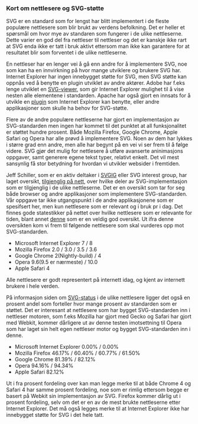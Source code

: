 
### Kort om nettlesere og SVG-støtte ###

SVG er en standard som for lengst har blitt implementert i de fleste populære
nettlesere som blir brukt av verdens befolkning. Det er heller et spørsmål om hvor
mye av standaren som fungerer i de ulike nettleserne. Dette varier en god
del fra nettleser til nettleser og det er kanskje ikke rart at SVG enda ikke er
tatt i bruk aktivt ettersom man ikke kan garantere for at resultatet blir som
forventet i de ulike nettleserne.

En nettleser har en lenger vei å gå enn andre for å implementere SVG, noe som kan
ha en innvirkning på hvor mange utviklere og brukere SVG har. Internet Explorer
har ingen innebygget støtte for SVG, men SVG støtte kan oppnås ved å benytte en
plugin utviklet av andre aktører. Adobe har f.eks lenge utviklet en [SVG-viewer][4],
som gir Internet Explorer mulighet til å vise nesten alle elementene i standarden.
Apache har også gjort en innsats for å utvikle en [plugin][5] som Internet Explorer kan
benytte, eller andre applikasjoner som skulle ha behov for SVG-støtte. 

Flere av de andre populære nettleserne har gjort en implementasjon av SVG-standarden
men ingen har kommet til det punktet at all funksjonalitet er støttet hundre
prosent. Både Mozilla Firefox, Google Chrome, Apple Safari og Opera har alle prøvd
å implementere SVG. Noen av dem har lykkes i større grad enn andre, men alle har
begynt på en vei vi ser frem til å følge videre. SVG gjør det mulig for
nettlesere å utføre avanserte aninimasjons oppgaver, samt generere egene tekst typer,
relativt enkelt. Det vil mest sansynlig få stor betydning for hvordan vi utvikler
websider i fremtiden. 

Jeff Schiller, som er en aktiv deltaker i [SVGIG][3] eller SVG interest group, har laget
oversikt, [tilgjenglig på nett][1], over hvilke deler av SVG-implementasjon som er
tilgjenglig i de ulike nettleserne. Det er en oversikt som tar for seg både browser
og andre applikasjoner som implementere SVG-standarden. Vår oppgave tar ikke
utgangspunkt i de andre applikasjonene som er spesifsert her, men kun nettlesere som
er relevant og i bruk pr i dag. Det finnes gode statestikker på nettet over hvilke
nettlesere som er relevante for tiden, blant annet [denne][2] som er en veldig
god oversikt. Ut ifra denne oversikten kom vi frem til følgende nettlesere som
skal vurderes opp mot SVG-standarden.

 * Microsoft Internet Explorer 7 / 8
 * Mozilla Firefox 2.0 / 3.0 / 3.5 / 3.6
 * Google Chrome 2(Nightly-build) / 4
 * Opera 9.6(9.5 er nærmeste) / 10.0
 * Apple Safari 4

Alle nettlesere er godt representert på internett idag, og kjent av internett
brukere i hele verden.

På informasjon siden om [SVG-status][1] i de ulike nettlesere ligger det også en prosent
andel som forteller hvor mange prosent av standarden som er støttet. Det er interesant
at nettlesere som har bygget SVG-standarden inn i nettleser motoren, som f.eks Mozilla
har gjort med Gecko og Safari har gjort med Webkit, kommer dårligere ut av denne
testen imotsettning til Opera som har laget sin helt egen nettleser motor og bygget
SVG-standarden inn i denne.

 * Microsoft Internet Explorer 0.00% / 0.00%
 * Mozilla Firefox 46.17% / 60.40% / 60.77% / 61.50%
 * Google Chrome 81.39% / 82.12%
 * Opera 94.16% / 94.34%
 * Apple Safari 82.12%

Ut i fra prosent fordeling over kan man legge merke til at både Chrome 4 og Safari 4
har samme prosent fordeling, noe som er rimlig ettersom begge er basert på Webkit sin
implementasjon av SVG. Firefox kommer dårlig ut i prosent fordeling, selv om det er
en av de mest brukte nettleserne etter Internet Explorer. Det må også legges merke
til at Internet Explorer ikke har innebygget støtte for SVG i det hele tatt.

[1]: http://www.codedread.com/svg-support-table.html "SVG Support in browsers, Jeff Schiller, extracted 2010-03-14"
[2]: http://gs.statcounter.com/#browser_version-ww-monthly-200902-201003-bar "StatCounter Global Stats, Browser version, February 2009 to March 2010"
[3]: http://www.w3.org/Graphics/SVG/IG/ "SVG Interest Group, W3C"
[4]: http://www.adobe.com/svg/viewer/install/ "Adobe SVG Viewer IE Plugin install page, Adobe"
[5]: http://xmlgraphics.apache.org/batik/ "Batik Java SVG Toolkit, Apache Software Foundation, 2010-01-02"
